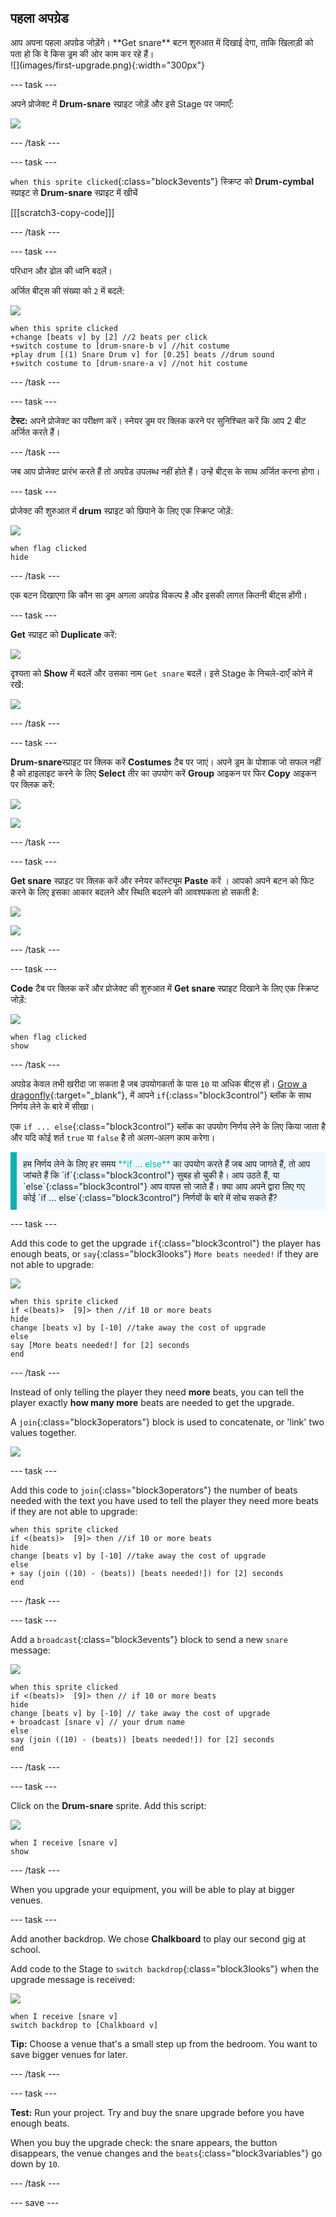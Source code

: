 ## पहला अपग्रेड

<div style="display: flex; flex-wrap: wrap">
<div style="flex-basis: 200px; flex-grow: 1; margin-right: 15px;">
आप अपना पहला अपग्रेड जोड़ेंगे। **Get snare** बटन शुरुआत में दिखाई देगा, ताकि खिलाड़ी को पता हो कि वे किस ड्रम की ओर काम कर रहे हैं।
</div>
<div>
![](images/first-upgrade.png){:width="300px"}
</div>
</div>

--- task ---

अपने प्रोजेक्ट में **Drum-snare** स्प्राइट जोड़ें और इसे Stage पर जमाएँ:

![](images/snare-stage.png)

--- /task ---

--- task ---

`when this sprite clicked`{:class="block3events"} स्क्रिप्ट को **Drum-cymbal** स्प्राइट से **Drum-snare** स्प्राइट में खीचें

[[[scratch3-copy-code]]]

--- /task ---

--- task ---

परिधान और ढोल की ध्वनि बदलें।

अर्जित बीट्स की संख्या को `2` में बदलें:

![](images/snare-icon.png)

```blocks3
when this sprite clicked
+change [beats v] by [2] //2 beats per click
+switch costume to [drum-snare-b v] //hit costume
+play drum [(1) Snare Drum v] for [0.25] beats //drum sound
+switch costume to [drum-snare-a v] //not hit costume
```

--- /task ---

--- task ---

**टेस्ट:** अपने प्रोजेक्ट का परीक्षण करें। स्नेयर ड्रम पर क्लिक करने पर सुनिश्चित करें कि आप 2 बीट अर्जित करते हैं।

--- /task ---

जब आप प्रोजेक्ट प्रारंभ करते हैं तो अपग्रेड उपलब्ध नहीं होते हैं। उन्हें बीट्स के साथ अर्जित करना होगा।

--- task ---

प्रोजेक्ट की शुरुआत में **drum** स्प्राइट को छिपाने के लिए एक स्क्रिप्ट जोड़ें:

![](images/snare-icon.png)

```blocks3
when flag clicked
hide
```

--- /task ---

एक बटन दिखाएगा कि कौन सा ड्रम अगला अपग्रेड विकल्प है और इसकी लागत कितनी बीट्स होंगी।

--- task ---

**Get** स्प्राइट को **Duplicate** करें:

![](images/duplicate-get.png)

दृश्यता को **Show** में बदलें और उसका नाम `Get snare` बदलें। इसे Stage के निचले-दाएँ कोने में रखें:

![](images/get-snare.png)

--- /task ---

--- task ---

**Drum-snare**स्प्राइट पर क्लिक करें **Costumes** टैब पर जाएं। अपने ड्रम के पोशाक जो सफल नहीं है को हाइलाइट करने के लिए **Select** तीर का उपयोग करें **Group** आइकन पर फिर **Copy** आइकन पर क्लिक करें:

![](images/snare-icon.png)

![](images/copy-costume.png)

--- /task ---

--- task ---

**Get snare** स्प्राइट पर क्लिक करें और स्नेयर कॉस्ट्यूम **Paste** करें । आपको अपने बटन को फिट करने के लिए इसका आकार बदलने और स्थिति बदलने की आवश्यकता हो सकती है:

![](images/get-snare-icon.png)

![](images/paste-costume.png)

--- /task ---

--- task ---

**Code** टैब पर क्लिक करें और प्रोजेक्ट की शुरुआत में **Get snare** स्प्राइट दिखाने के लिए एक स्क्रिप्ट जोड़ें:

![](images/get-snare-icon.png)

```blocks3
when flag clicked
show
```

--- /task ---

अपग्रेड केवल तभी खरीदा जा सकता है जब उपयोगकर्ता के पास `10` या अधिक बीट्स हों। [Grow a dragonfly](https://projects.raspberrypi.org/en/projects/grow-a-dragonfly){:target="_blank"}, में आपने `if`{:class="block3control"} ब्लॉक के साथ निर्णय लेने के बारे में सीखा।

एक `if ... else`{:class="block3control"} ब्लॉक का उपयोग निर्णय लेने के लिए किया जाता है और यदि कोई शर्त `true` या `false` है तो अलग-अलग काम करेगा।

<p style="border-left: solid; border-width:10px; border-color: #0faeb0; background-color: aliceblue; padding: 10px;">
हम निर्णय लेने के लिए हर समय <span style="color: #0faeb0">**if ... else**</span> का उपयोग करते हैं जब आप जागते हैं, तो आप जांचते हैं कि `if`{:class="block3control"} सुबह हो चुकी है। आप उठते हैं, या `else`{:class="block3control"} आप वापस सो जाते हैं। क्या आप अपने द्वारा लिए गए कोई `if ... else`{:class="block3control"} निर्णयों के बारे में सोच सकते हैं? 
</p>

--- task ---

Add this code to get the upgrade `if`{:class="block3control"} the player has enough beats, or `say`{:class="block3looks"} `More beats needed!` if they are not able to upgrade:

![](images/get-snare-icon.png)

```blocks3
when this sprite clicked
if <(beats)>  [9]> then //if 10 or more beats
hide
change [beats v] by [-10] //take away the cost of upgrade
else
say [More beats needed!] for [2] seconds 
end
```

--- /task ---

Instead of only telling the player they need **more** beats, you can tell the player exactly **how many more** beats are needed to get the upgrade.

A `join`{:class="block3operators"} block is used to concatenate, or 'link' two values together.

![](images/get-snare-icon.png)

--- task ---

Add this code to `join`{:class="block3operators"} the number of beats needed with the text you have used to tell the player they need more beats if they are not able to upgrade:

```blocks3
when this sprite clicked
if <(beats)>  [9]> then //if 10 or more beats
hide
change [beats v] by [-10] //take away the cost of upgrade
else
+ say (join ((10) - (beats)) [beats needed!]) for [2] seconds
end
```

--- /task ---

--- task ---

Add a `broadcast`{:class="block3events"} block to send a new `snare` message:

![](images/get-snare-icon.png)

```blocks3
when this sprite clicked
if <(beats)>  [9]> then // if 10 or more beats
hide
change [beats v] by [-10] // take away the cost of upgrade
+ broadcast [snare v] // your drum name
else
say (join ((10) - (beats)) [beats needed!]) for [2] seconds
end
```

--- /task ---

--- task ---

Click on the **Drum-snare** sprite. Add this script:

![](images/snare-icon.png)

```blocks3
when I receive [snare v]
show
```

--- /task ---

When you upgrade your equipment, you will be able to play at bigger venues.

--- task ---

Add another backdrop. We chose **Chalkboard** to play our second gig at school.

Add code to the Stage to `switch backdrop`{:class="block3looks"} when the upgrade message is received:

![](images/stage-icon.png)

```blocks3
when I receive [snare v]
switch backdrop to [Chalkboard v]
```

**Tip:** Choose a venue that's a small step up from the bedroom. You want to save bigger venues for later.

--- /task ---

--- task ---

**Test:** Run your project. Try and buy the snare upgrade before you have enough beats.

When you buy the upgrade check: the snare appears, the button disappears, the venue changes and the `beats`{:class="block3variables"} go down by `10`.

--- /task ---

--- save ---

